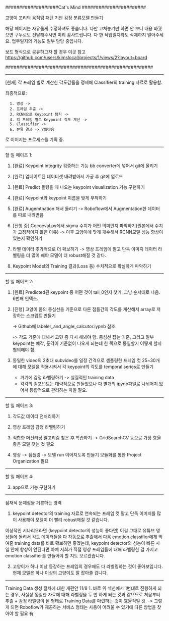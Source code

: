 ###################Cat's Mind #######################

고양이 꼬리의 움직임 패턴 기반 감정 분류모델 만들기

<note> 
해당 페이지는 자유롭게 수정하셔도 좋습니다. 
다만 고쳐놓기만 하면 안 보니 내용 바꿨으면 구두로도 전달해주시면 미리 감사드립니다.
다 한 작업일지라도 삭제하지 말아주세요. 업무일지의 기능도 일부 담당 중입니다. 

      
보드 형식으로 공유하고자 할 경우 이곳 참고
https://github.com/users/kimslocal/projects/1/views/2?layout=board

#####################################################


________________________________________________________________________
[현재]
각 프레임 별로 계산한 각도값들을 정제해 Classifier의 training 자료로 활용함.
 
최종적으로: 
      
      1. 영상 -> 
      2. 프레임 추출 -> 
      3. RCNN으로 Keypoint 탐지 -> 
      4. 각 프레임 별로 Keypoint 각도 계산 -> 
      5. Classifier ->
      6. 분류 결과 -> ?믜야옹
      
로 이어지는 프로세스를 기획 중.


____________________________________________________________________________

할 일 페이즈 1:

1. [완료] Keypoint integrity 검증하는 기능 bb converter에 넣어서 git에 올리기

2. [완료] 업데이트된 데이터셋 내려받아서 가공 후 git에 업로드

3. [완료] Predict 돌렸을 때 나오는 keypoint visualization 기능 구현하기

4. [완료] Keypoint와 keypoint 이름을 맞게 부착하기

5. [완료] Augemtnation 해서 돌리기
      -> Roboflow에서 Augmentation한 데이터를 따로 내려받음

6. [진행 중] Cocoeval.py에서 sigma 수치가 어떤 의미인지 파악하기(원본에서 수치가 고정적이지 않은 이유)
      -> 이후 고양이에 맞게 개수해서 RCNN모델 성능 향상이 있는지 확인하기
      
7. 라벨 데이터 추가적으로 더 확보하기
      -> 영상 프레임에 말고 단독 이미지 데이터 라벨링을 더 많이 해야 모델이 더 robust해질 것 같다. 

8. Keypoint Model의 Training 결과(Loss 등) 수치적으로 확실하게 파악하기

_______________________________________________________________________________
      
      
할 일 페이즈 2:

1. [완료] Predicted된  keypoint 중 어떤 것이 tail_0인지 찾기.
   그냥 순서대로 나옴. 6번째 인덱스.

2. [진행] 고양이 몸의 중심선을 기준으로 다른 점들간의 각도를 계산해서 array로 저장하는 스크립트 만들기
      
   -> Github에 labeler_and_angle_calcutor.iypnb 참조.
      
   -> 각도 기준에 대해서 고민 좀 다시 해봐야 함. 중심선 잡는 기준, 그리고 일부 keypoint는 예각, 둔각이 기준없이 나오게 되는데 한 쪽으로 통일할지 어떻게 할지 협의해야 함.
   
3. 동일한 video의 2초대 subvideo를 일정 간격으로 샘플링한 프레임 컷 25~30개에 대해 모델을 적용시켜서 각 keypoint의 각도를 temporal series로 만들기
   + 거기에 감정 라벨링하기 -> 실질적인 training data
   + 각각의 컴포넌트는 대략적으로 만들었으나 다 별개의 ipynb파일로 나뉘어져 있어서 통합적으로 관리하는 파일 필요. 
   
__________________________________________________________

할 일 페이즈 3:

1. 각도값 데이터 전처리하기 

2. 영상 프레임 감정 라벨링하기

3. 적합한 머신러닝 알고리즘 찾은 후 학습하기
   -> GridSearchCV 등으로 가장 효율 좋은 모델 찾는 것 필요

4. 영상 -> 샘플링 -> 모델 run 이어지도록 만들기
      모듈화를 통한 Project Organization 필요 
__________________________________________________________

할 일 페이즈 4:      
      
3. app으로 기능 구현하기



____________________________________________________________________
잠재적 문제점들 거론하는 영역

1. keypoint detector의 training 자료로 연속되는 프레임 컷 말고 단독 이미지를 많이 사용해야 모델이 더 빨리 robust해질 것 같습니다.

이상적인 시나리오라면 (keypoint detector의 성능이 좋다면) 이걸 그대로 유튜브 영상들에 돌려서 각도 데이터들을 다 자동으로 추출해서 다음 emotion classifier에게 먹여줄 training
data를 바로 확보하면 좋겠는데, keypoint detector의 성능이 빠른 시일 안에 향상이 안된다면 아예 저희가 직접 영상 프레임들에 대해 라벨링한 걸 가지고 emotion classifier를 만들어야
할 지도 모르겠습니다.
    
      
2. 고양이가 하나 이상 등장하는 프레임의 경우에도 다 라벨링하는 것이 좋아보입니다. 
현재 모델은 하나 이상의 고양이도 잘 잡아줄 겁니다. 

____________________________________________________________________
Training Data 생성 절차에 대한 개편안 11/8
1. 
바로 위 섹션에서 1번대로 진행하게 되는 경우, 사실상 동일한 자료에 대해 라벨링을 두 번 하게 되는 것과 같으므로 
처음부터 추출 + 감정 라벨링이 된 형태로 Training Data를 마련하는 것이 효율적일 것. 
-> 그렇게 되면 Roboflow가 제공하는 서비스 형태는 사용이 어려울 수 있기에 다른 방법을 찾아야 할 필요 有
 
      
      
      

